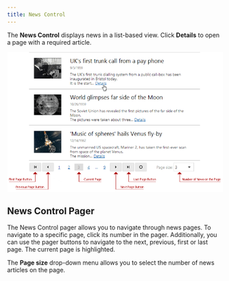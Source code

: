 ```yaml
---
title: News Control
---
```

The **News Control** displays news in a list-based view. Click **Details** to open a page with a required article.

![News Control Pager](../images/Img24050.png)

## News Control Pager
The News Control pager allows you to navigate through news pages. To navigate to a specific page, click its number in the pager. Additionally, you can use the pager buttons to navigate to the next, previous, first or last page. The current page is highlighted.

The **Page size** drop-down menu allows you to select the number of news articles on the page.
